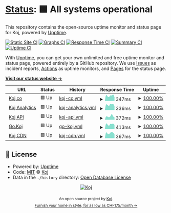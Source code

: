 # [Status](https://status.koj.co): <!--live status--> **🟩 All systems operational**

This repository contains the open-source uptime monitor and status page for Koj, powered by [Upptime](https://upptime.js.org).

[![Static Site CI](https://github.com/koj-co/status/workflows/Static%20Site%20CI/badge.svg)](https://github.com/koj-co/status/actions?query=workflow%3A%22Static+Site+CI%22)
[![Graphs CI](https://github.com/koj-co/status/workflows/Graphs%20CI/badge.svg)](https://github.com/koj-co/status/actions?query=workflow%3A%22Graphs+CI%22)
[![Response Time CI](https://github.com/koj-co/status/workflows/Response%20Time%20CI/badge.svg)](https://github.com/koj-co/status/actions?query=workflow%3A%22Response+Time+CI%22)
[![Summary CI](https://github.com/koj-co/status/workflows/Summary%20CI/badge.svg)](https://github.com/koj-co/status/actions?query=workflow%3A%22Summary+CI%22)
[![Uptime CI](https://github.com/koj-co/status/workflows/Uptime%20CI/badge.svg)](https://github.com/koj-co/status/actions?query=workflow%3A%22Uptime+CI%22)

With [Upptime](https://upptime.js.org), you can get your own unlimited and free uptime monitor and status page, powered entirely by a GitHub repository. We use [Issues](https://github.com/koj-co/status/issues) as incident reports, [Actions](https://github.com/koj-co/status/actions) as uptime monitors, and [Pages](https://status.koj.co) for the status page.

[**Visit our status website →**](https://status.koj.co)

<!--start: status pages-->
<!-- This summary is generated by Upptime (https://github.com/upptime/upptime) -->
<!-- Do not edit this manually, your changes will be overwritten -->
<!-- prettier-ignore -->
| URL | Status | History | Response Time | Uptime |
| --- | ------ | ------- | ------------- | ------ |
| <img alt="" src="https://favicons.githubusercontent.com/koj.co" height="13"> [Koj.co](https://koj.co/en-ch/) | 🟩 Up | [koj-co.yml](https://github.com/koj-co/status/commits/master/history/koj-co.yml) | <details><summary><img alt="Response time graph" src="./graphs/koj-co/response-time-week.png" height="20"> 347ms</summary><br><a href="https://status.koj.co/history/koj-co"><img alt="Response time 416" src="https://img.shields.io/endpoint?url=https%3A%2F%2Fraw.githubusercontent.com%2Fkoj-co%2Fstatus%2Fmaster%2Fapi%2Fkoj-co%2Fresponse-time.json"></a><br><a href="https://status.koj.co/history/koj-co"><img alt="24-hour response time 411" src="https://img.shields.io/endpoint?url=https%3A%2F%2Fraw.githubusercontent.com%2Fkoj-co%2Fstatus%2Fmaster%2Fapi%2Fkoj-co%2Fresponse-time-day.json"></a><br><a href="https://status.koj.co/history/koj-co"><img alt="7-day response time 347" src="https://img.shields.io/endpoint?url=https%3A%2F%2Fraw.githubusercontent.com%2Fkoj-co%2Fstatus%2Fmaster%2Fapi%2Fkoj-co%2Fresponse-time-week.json"></a><br><a href="https://status.koj.co/history/koj-co"><img alt="30-day response time 350" src="https://img.shields.io/endpoint?url=https%3A%2F%2Fraw.githubusercontent.com%2Fkoj-co%2Fstatus%2Fmaster%2Fapi%2Fkoj-co%2Fresponse-time-month.json"></a><br><a href="https://status.koj.co/history/koj-co"><img alt="1-year response time 416" src="https://img.shields.io/endpoint?url=https%3A%2F%2Fraw.githubusercontent.com%2Fkoj-co%2Fstatus%2Fmaster%2Fapi%2Fkoj-co%2Fresponse-time-year.json"></a></details> | <details><summary><a href="https://status.koj.co/history/koj-co">100.00%</a></summary><a href="https://status.koj.co/history/koj-co"><img alt="All-time uptime 100.00%" src="https://img.shields.io/endpoint?url=https%3A%2F%2Fraw.githubusercontent.com%2Fkoj-co%2Fstatus%2Fmaster%2Fapi%2Fkoj-co%2Fuptime.json"></a><br><a href="https://status.koj.co/history/koj-co"><img alt="24-hour uptime 100.00%" src="https://img.shields.io/endpoint?url=https%3A%2F%2Fraw.githubusercontent.com%2Fkoj-co%2Fstatus%2Fmaster%2Fapi%2Fkoj-co%2Fuptime-day.json"></a><br><a href="https://status.koj.co/history/koj-co"><img alt="7-day uptime 100.00%" src="https://img.shields.io/endpoint?url=https%3A%2F%2Fraw.githubusercontent.com%2Fkoj-co%2Fstatus%2Fmaster%2Fapi%2Fkoj-co%2Fuptime-week.json"></a><br><a href="https://status.koj.co/history/koj-co"><img alt="30-day uptime 100.00%" src="https://img.shields.io/endpoint?url=https%3A%2F%2Fraw.githubusercontent.com%2Fkoj-co%2Fstatus%2Fmaster%2Fapi%2Fkoj-co%2Fuptime-month.json"></a><br><a href="https://status.koj.co/history/koj-co"><img alt="1-year uptime 100.00%" src="https://img.shields.io/endpoint?url=https%3A%2F%2Fraw.githubusercontent.com%2Fkoj-co%2Fstatus%2Fmaster%2Fapi%2Fkoj-co%2Fuptime-year.json"></a></details>
| <img alt="" src="https://favicons.githubusercontent.com/analytics.koj.co" height="13"> [Koj Analytics](https://analytics.koj.co) | 🟩 Up | [koj-analytics.yml](https://github.com/koj-co/status/commits/master/history/koj-analytics.yml) | <details><summary><img alt="Response time graph" src="./graphs/koj-analytics/response-time-week.png" height="20"> 336ms</summary><br><a href="https://status.koj.co/history/koj-analytics"><img alt="Response time 371" src="https://img.shields.io/endpoint?url=https%3A%2F%2Fraw.githubusercontent.com%2Fkoj-co%2Fstatus%2Fmaster%2Fapi%2Fkoj-analytics%2Fresponse-time.json"></a><br><a href="https://status.koj.co/history/koj-analytics"><img alt="24-hour response time 408" src="https://img.shields.io/endpoint?url=https%3A%2F%2Fraw.githubusercontent.com%2Fkoj-co%2Fstatus%2Fmaster%2Fapi%2Fkoj-analytics%2Fresponse-time-day.json"></a><br><a href="https://status.koj.co/history/koj-analytics"><img alt="7-day response time 336" src="https://img.shields.io/endpoint?url=https%3A%2F%2Fraw.githubusercontent.com%2Fkoj-co%2Fstatus%2Fmaster%2Fapi%2Fkoj-analytics%2Fresponse-time-week.json"></a><br><a href="https://status.koj.co/history/koj-analytics"><img alt="30-day response time 297" src="https://img.shields.io/endpoint?url=https%3A%2F%2Fraw.githubusercontent.com%2Fkoj-co%2Fstatus%2Fmaster%2Fapi%2Fkoj-analytics%2Fresponse-time-month.json"></a><br><a href="https://status.koj.co/history/koj-analytics"><img alt="1-year response time 371" src="https://img.shields.io/endpoint?url=https%3A%2F%2Fraw.githubusercontent.com%2Fkoj-co%2Fstatus%2Fmaster%2Fapi%2Fkoj-analytics%2Fresponse-time-year.json"></a></details> | <details><summary><a href="https://status.koj.co/history/koj-analytics">100.00%</a></summary><a href="https://status.koj.co/history/koj-analytics"><img alt="All-time uptime 99.92%" src="https://img.shields.io/endpoint?url=https%3A%2F%2Fraw.githubusercontent.com%2Fkoj-co%2Fstatus%2Fmaster%2Fapi%2Fkoj-analytics%2Fuptime.json"></a><br><a href="https://status.koj.co/history/koj-analytics"><img alt="24-hour uptime 100.00%" src="https://img.shields.io/endpoint?url=https%3A%2F%2Fraw.githubusercontent.com%2Fkoj-co%2Fstatus%2Fmaster%2Fapi%2Fkoj-analytics%2Fuptime-day.json"></a><br><a href="https://status.koj.co/history/koj-analytics"><img alt="7-day uptime 100.00%" src="https://img.shields.io/endpoint?url=https%3A%2F%2Fraw.githubusercontent.com%2Fkoj-co%2Fstatus%2Fmaster%2Fapi%2Fkoj-analytics%2Fuptime-week.json"></a><br><a href="https://status.koj.co/history/koj-analytics"><img alt="30-day uptime 99.70%" src="https://img.shields.io/endpoint?url=https%3A%2F%2Fraw.githubusercontent.com%2Fkoj-co%2Fstatus%2Fmaster%2Fapi%2Fkoj-analytics%2Fuptime-month.json"></a><br><a href="https://status.koj.co/history/koj-analytics"><img alt="1-year uptime 99.92%" src="https://img.shields.io/endpoint?url=https%3A%2F%2Fraw.githubusercontent.com%2Fkoj-co%2Fstatus%2Fmaster%2Fapi%2Fkoj-analytics%2Fuptime-year.json"></a></details>
| <img alt="" src="https://favicons.githubusercontent.com/api.koj.co" height="13"> [Koj API](https://api.koj.co) | 🟩 Up | [koj-api.yml](https://github.com/koj-co/status/commits/master/history/koj-api.yml) | <details><summary><img alt="Response time graph" src="./graphs/koj-api/response-time-week.png" height="20"> 372ms</summary><br><a href="https://status.koj.co/history/koj-api"><img alt="Response time 330" src="https://img.shields.io/endpoint?url=https%3A%2F%2Fraw.githubusercontent.com%2Fkoj-co%2Fstatus%2Fmaster%2Fapi%2Fkoj-api%2Fresponse-time.json"></a><br><a href="https://status.koj.co/history/koj-api"><img alt="24-hour response time 441" src="https://img.shields.io/endpoint?url=https%3A%2F%2Fraw.githubusercontent.com%2Fkoj-co%2Fstatus%2Fmaster%2Fapi%2Fkoj-api%2Fresponse-time-day.json"></a><br><a href="https://status.koj.co/history/koj-api"><img alt="7-day response time 372" src="https://img.shields.io/endpoint?url=https%3A%2F%2Fraw.githubusercontent.com%2Fkoj-co%2Fstatus%2Fmaster%2Fapi%2Fkoj-api%2Fresponse-time-week.json"></a><br><a href="https://status.koj.co/history/koj-api"><img alt="30-day response time 325" src="https://img.shields.io/endpoint?url=https%3A%2F%2Fraw.githubusercontent.com%2Fkoj-co%2Fstatus%2Fmaster%2Fapi%2Fkoj-api%2Fresponse-time-month.json"></a><br><a href="https://status.koj.co/history/koj-api"><img alt="1-year response time 330" src="https://img.shields.io/endpoint?url=https%3A%2F%2Fraw.githubusercontent.com%2Fkoj-co%2Fstatus%2Fmaster%2Fapi%2Fkoj-api%2Fresponse-time-year.json"></a></details> | <details><summary><a href="https://status.koj.co/history/koj-api">100.00%</a></summary><a href="https://status.koj.co/history/koj-api"><img alt="All-time uptime 99.95%" src="https://img.shields.io/endpoint?url=https%3A%2F%2Fraw.githubusercontent.com%2Fkoj-co%2Fstatus%2Fmaster%2Fapi%2Fkoj-api%2Fuptime.json"></a><br><a href="https://status.koj.co/history/koj-api"><img alt="24-hour uptime 100.00%" src="https://img.shields.io/endpoint?url=https%3A%2F%2Fraw.githubusercontent.com%2Fkoj-co%2Fstatus%2Fmaster%2Fapi%2Fkoj-api%2Fuptime-day.json"></a><br><a href="https://status.koj.co/history/koj-api"><img alt="7-day uptime 100.00%" src="https://img.shields.io/endpoint?url=https%3A%2F%2Fraw.githubusercontent.com%2Fkoj-co%2Fstatus%2Fmaster%2Fapi%2Fkoj-api%2Fuptime-week.json"></a><br><a href="https://status.koj.co/history/koj-api"><img alt="30-day uptime 99.80%" src="https://img.shields.io/endpoint?url=https%3A%2F%2Fraw.githubusercontent.com%2Fkoj-co%2Fstatus%2Fmaster%2Fapi%2Fkoj-api%2Fuptime-month.json"></a><br><a href="https://status.koj.co/history/koj-api"><img alt="1-year uptime 99.95%" src="https://img.shields.io/endpoint?url=https%3A%2F%2Fraw.githubusercontent.com%2Fkoj-co%2Fstatus%2Fmaster%2Fapi%2Fkoj-api%2Fuptime-year.json"></a></details>
| <img alt="" src="https://favicons.githubusercontent.com/go.koj.co" height="13"> [Go.Koj](https://go.koj.co/url-shortener-uptime-monitoring-24hu9q0ir1290) | 🟩 Up | [go-koj.yml](https://github.com/koj-co/status/commits/master/history/go-koj.yml) | <details><summary><img alt="Response time graph" src="./graphs/go-koj/response-time-week.png" height="20"> 413ms</summary><br><a href="https://status.koj.co/history/go-koj"><img alt="Response time 434" src="https://img.shields.io/endpoint?url=https%3A%2F%2Fraw.githubusercontent.com%2Fkoj-co%2Fstatus%2Fmaster%2Fapi%2Fgo-koj%2Fresponse-time.json"></a><br><a href="https://status.koj.co/history/go-koj"><img alt="24-hour response time 400" src="https://img.shields.io/endpoint?url=https%3A%2F%2Fraw.githubusercontent.com%2Fkoj-co%2Fstatus%2Fmaster%2Fapi%2Fgo-koj%2Fresponse-time-day.json"></a><br><a href="https://status.koj.co/history/go-koj"><img alt="7-day response time 413" src="https://img.shields.io/endpoint?url=https%3A%2F%2Fraw.githubusercontent.com%2Fkoj-co%2Fstatus%2Fmaster%2Fapi%2Fgo-koj%2Fresponse-time-week.json"></a><br><a href="https://status.koj.co/history/go-koj"><img alt="30-day response time 363" src="https://img.shields.io/endpoint?url=https%3A%2F%2Fraw.githubusercontent.com%2Fkoj-co%2Fstatus%2Fmaster%2Fapi%2Fgo-koj%2Fresponse-time-month.json"></a><br><a href="https://status.koj.co/history/go-koj"><img alt="1-year response time 434" src="https://img.shields.io/endpoint?url=https%3A%2F%2Fraw.githubusercontent.com%2Fkoj-co%2Fstatus%2Fmaster%2Fapi%2Fgo-koj%2Fresponse-time-year.json"></a></details> | <details><summary><a href="https://status.koj.co/history/go-koj">100.00%</a></summary><a href="https://status.koj.co/history/go-koj"><img alt="All-time uptime 100.00%" src="https://img.shields.io/endpoint?url=https%3A%2F%2Fraw.githubusercontent.com%2Fkoj-co%2Fstatus%2Fmaster%2Fapi%2Fgo-koj%2Fuptime.json"></a><br><a href="https://status.koj.co/history/go-koj"><img alt="24-hour uptime 100.00%" src="https://img.shields.io/endpoint?url=https%3A%2F%2Fraw.githubusercontent.com%2Fkoj-co%2Fstatus%2Fmaster%2Fapi%2Fgo-koj%2Fuptime-day.json"></a><br><a href="https://status.koj.co/history/go-koj"><img alt="7-day uptime 100.00%" src="https://img.shields.io/endpoint?url=https%3A%2F%2Fraw.githubusercontent.com%2Fkoj-co%2Fstatus%2Fmaster%2Fapi%2Fgo-koj%2Fuptime-week.json"></a><br><a href="https://status.koj.co/history/go-koj"><img alt="30-day uptime 100.00%" src="https://img.shields.io/endpoint?url=https%3A%2F%2Fraw.githubusercontent.com%2Fkoj-co%2Fstatus%2Fmaster%2Fapi%2Fgo-koj%2Fuptime-month.json"></a><br><a href="https://status.koj.co/history/go-koj"><img alt="1-year uptime 100.00%" src="https://img.shields.io/endpoint?url=https%3A%2F%2Fraw.githubusercontent.com%2Fkoj-co%2Fstatus%2Fmaster%2Fapi%2Fgo-koj%2Fuptime-year.json"></a></details>
| <img alt="" src="https://favicons.githubusercontent.com/kojcdn.com" height="13"> [Koj CDN](https://kojcdn.com) | 🟩 Up | [koj-cdn.yml](https://github.com/koj-co/status/commits/master/history/koj-cdn.yml) | <details><summary><img alt="Response time graph" src="./graphs/koj-cdn/response-time-week.png" height="20"> 367ms</summary><br><a href="https://status.koj.co/history/koj-cdn"><img alt="Response time 381" src="https://img.shields.io/endpoint?url=https%3A%2F%2Fraw.githubusercontent.com%2Fkoj-co%2Fstatus%2Fmaster%2Fapi%2Fkoj-cdn%2Fresponse-time.json"></a><br><a href="https://status.koj.co/history/koj-cdn"><img alt="24-hour response time 513" src="https://img.shields.io/endpoint?url=https%3A%2F%2Fraw.githubusercontent.com%2Fkoj-co%2Fstatus%2Fmaster%2Fapi%2Fkoj-cdn%2Fresponse-time-day.json"></a><br><a href="https://status.koj.co/history/koj-cdn"><img alt="7-day response time 367" src="https://img.shields.io/endpoint?url=https%3A%2F%2Fraw.githubusercontent.com%2Fkoj-co%2Fstatus%2Fmaster%2Fapi%2Fkoj-cdn%2Fresponse-time-week.json"></a><br><a href="https://status.koj.co/history/koj-cdn"><img alt="30-day response time 472" src="https://img.shields.io/endpoint?url=https%3A%2F%2Fraw.githubusercontent.com%2Fkoj-co%2Fstatus%2Fmaster%2Fapi%2Fkoj-cdn%2Fresponse-time-month.json"></a><br><a href="https://status.koj.co/history/koj-cdn"><img alt="1-year response time 381" src="https://img.shields.io/endpoint?url=https%3A%2F%2Fraw.githubusercontent.com%2Fkoj-co%2Fstatus%2Fmaster%2Fapi%2Fkoj-cdn%2Fresponse-time-year.json"></a></details> | <details><summary><a href="https://status.koj.co/history/koj-cdn">100.00%</a></summary><a href="https://status.koj.co/history/koj-cdn"><img alt="All-time uptime 99.93%" src="https://img.shields.io/endpoint?url=https%3A%2F%2Fraw.githubusercontent.com%2Fkoj-co%2Fstatus%2Fmaster%2Fapi%2Fkoj-cdn%2Fuptime.json"></a><br><a href="https://status.koj.co/history/koj-cdn"><img alt="24-hour uptime 100.00%" src="https://img.shields.io/endpoint?url=https%3A%2F%2Fraw.githubusercontent.com%2Fkoj-co%2Fstatus%2Fmaster%2Fapi%2Fkoj-cdn%2Fuptime-day.json"></a><br><a href="https://status.koj.co/history/koj-cdn"><img alt="7-day uptime 100.00%" src="https://img.shields.io/endpoint?url=https%3A%2F%2Fraw.githubusercontent.com%2Fkoj-co%2Fstatus%2Fmaster%2Fapi%2Fkoj-cdn%2Fuptime-week.json"></a><br><a href="https://status.koj.co/history/koj-cdn"><img alt="30-day uptime 99.74%" src="https://img.shields.io/endpoint?url=https%3A%2F%2Fraw.githubusercontent.com%2Fkoj-co%2Fstatus%2Fmaster%2Fapi%2Fkoj-cdn%2Fuptime-month.json"></a><br><a href="https://status.koj.co/history/koj-cdn"><img alt="1-year uptime 99.93%" src="https://img.shields.io/endpoint?url=https%3A%2F%2Fraw.githubusercontent.com%2Fkoj-co%2Fstatus%2Fmaster%2Fapi%2Fkoj-cdn%2Fuptime-year.json"></a></details>

<!--end: status pages-->

## 📄 License

- Powered by: [Upptime](https://github.com/upptime/upptime)
- Code: [MIT](./LICENSE) © [Koj](https://koj.co/engineering)
- Data in the `./history` directory: [Open Database License](https://opendatacommons.org/licenses/odbl/1-0/)

<p align="center">
  <a href="https://koj.co">
    <img width="44" alt="Koj" src="https://kojcdn.com/v1598284251/website-v2/koj-github-footer_m089ze.svg">
  </a>
</p>
<p align="center">
  <sub>An open source project by <a href="https://koj.co">Koj</a>. <br> <a href="https://koj.co">Furnish your home in style, for as low as CHF175/month →</a></sub>
</p>
